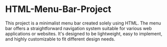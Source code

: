 # HTML-Menu-Bar-Project
This project is a minimalist menu bar created solely using HTML. The menu bar offers a straightforward navigation system suitable for various web applications or websites. It's designed to be lightweight, easy to implement, and highly customizable to fit different design needs.
